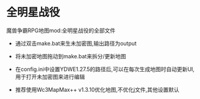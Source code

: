 全明星战役
=========================
魔兽争霸RPG地图mod:全明星战役的全部文件

* 通过双击make.bat来生未加密图,输出路径为output

* 将未加密地图拖动到make.bat来拆分/更新地图

* 在config.ini中设置YDWE1.27.5的路径后,可以在每次生成地图时自动更新UI,用于打开未加密图来进行编辑

* 推荐使用Wc3MapMax++ v1.3.10优化地图,不优化j文件,其他设置默认
